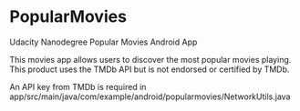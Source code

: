 # PopularMovies
Udacity Nanodegree Popular Movies Android App

This movies app allows users to discover the most popular movies playing. This product uses the TMDb API but is not endorsed or certified by TMDb.

An API key from TMDb is required in app/src/main/java/com/example/android/popularmovies/NetworkUtils.java
